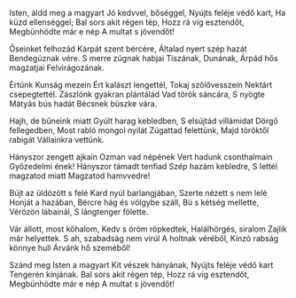 Isten, áldd meg a magyart
Jó kedvvel, bőséggel,
Nyújts feléje védő kart,
Ha küzd ellenséggel;
Bal sors akit régen tép,
Hozz rá víg esztendőt,
Megbünhödte már e nép
A multat s jövendőt!
 
Őseinket felhozád
Kárpát szent bércére,
Általad nyert szép hazát
Bendegúznak vére.
S merre zúgnak habjai
Tiszának, Dunának,
Árpád hős magzatjai
Felvirágozának.
 
Értünk Kunság mezein
Ért kalászt lengettél,
Tokaj szőlővesszein
Nektárt csepegtettél.
Zászlónk gyakran plántálád
Vad török sáncára,
S nyögte Mátyás bús hadát
Bécsnek büszke vára.
 
Hajh, de bűneink miatt
Gyúlt harag kebledben,
S elsújtád villámidat
Dörgő fellegedben,
Most rabló mongol nyilát
Zúgattad felettünk,
Majd töröktől rabigát
Vállainkra vettünk.
 
Hányszor zengett ajkain
Ozman vad népének
Vert hadunk csonthalmain
Győzedelmi ének!
Hányszor támadt tenfiad
Szép hazám kebledre,
S lettél magzatod miatt
Magzatod hamvvedre!
 
Bújt az üldözött s felé
Kard nyúl barlangjában,
Szerte nézett s nem lelé
Honját a hazában,
Bércre hág és völgybe száll,
Bú s kétség mellette,
Vérözön lábainál,
S lángtenger fölette.
 
Vár állott, most kőhalom,
Kedv s öröm röpkedtek,
Halálhörgés, siralom
Zajlik már helyettek.
S ah, szabadság nem virúl
A holtnak véréből,
Kínzó rabság könnye hull
Árvánk hő szeméből!
 
Szánd meg Isten a magyart
Kit vészek hányának,
Nyújts feléje védő kart
Tengerén kínjának.
Bal sors akit régen tép,
Hozz rá víg esztendőt,
Megbünhödte már e nép
A multat s jövendőt!
